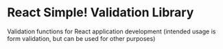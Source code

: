 # React Simple! Validation Library
Validation functions for React application development (intended usage is form validation, but can be used for other purposes)
